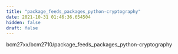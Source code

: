 ```yaml
---
title: "package_feeds_packages_python-cryptography"
date: 2021-10-31 01:46:36.654504
hidden: false
draft: false
---
```


bcm27xx/bcm2710/package_feeds_packages_python-cryptography

